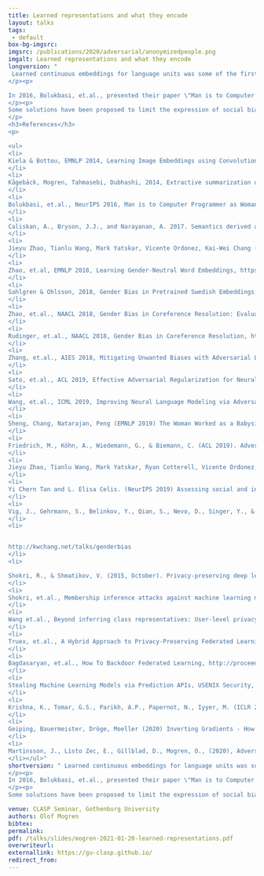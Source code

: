 ```yaml
---
title: Learned representations and what they encode
layout: talks
tags:
 - default
box-bg-imgsrc: 
imgsrc: /publications/2020/adversarial/anonymizedpeople.png
imgalt: Learned representations and what they encode
longversion: "
 Learned continuous embeddings for language units was some of the first trembling steps of making neural networks useful for natural language processing (NLP), and promised a future with semantically rich representations for downstream solutions. NLP has now seen some of the progress that previously happened in image processing: the availability of increased computing power and the development of algorithms have allowed people to train larger models that perform better than ever. Such models also make it possible to use transfer learning for language tasks, thus leveraging large widely available datasets.
</p><p>

In 2016, Bolukbasi, et.al., presented their paper \"Man is to Computer Programmer as Woman is to Homemaker? Debiasing Word Embeddings\", shedding lights on some of the gender bias that was available in trained word embeddings at the time. Datasets obviously encode the social bias that surrounds us, and models trained on that data may expose the bias in their decisions. Similarly, learned representations may encode sensitive details about individuals in the datasets; allowing the disclosure of such information through distributed models or their outputs. All of these aspects are crucial in many application areas, not the least in the processing of medical texts.
</p><p>
Some solutions have been proposed to limit the expression of social bias in NLP systems. These include techniques such as data augmentation, representation calibration, and adversarial learning. Similar approaches may also be relevant for privacy and disentangled representations. In this talk, we'll discuss some of these issues, and go through some of the solutions that have been proposed recently to limit bias and to enhance privacy in various settings.
</p>
<h3>References</h3>
<p>

<ul>
<li>
Kiela & Bottou, EMNLP 2014, Learning Image Embeddings using Convolutional Neural Networks for Improved Multi-Modal Semantics
</li>
<li>
Kågebäck, Mogren, Tahmasebi, Dubhashi, 2014, Extractive summarization using continuous vector space models, https://www.aclweb.org/anthology/W14-1504  
</li>
<li>
Bolukbasi, et.al., NeurIPS 2016, Man is to Computer Programmer as Woman is to Homemaker? Debiasing Word Embeddings
</li>
<li>
Caliskan, A., Bryson, J.J., and Narayanan, A. 2017. Semantics derived automatically from language corpora contain human-like biases. Science 356(6334):183–186
</li>
<li>
Jieyu Zhao, Tianlu Wang, Mark Yatskar, Vicente Ordonez, Kai-Wei Chang (EMNLP 2017) Men Also Like Shopping: Reducing Gender Bias Amplification using Corpus-level Constraints
</li>
<li>
Zhao, et.al, EMNLP 2018, Learning Gender-Neutral Word Embeddings, https://arxiv.org/pdf/1809.01496 
</li>
<li>
Sahlgren & Ohlsson, 2018, Gender Bias in Pretrained Swedish Embeddings, https://www.aclweb.org/anthology/W19-6104.pdf 
</li>
<li>
Zhao, et.al., NAACL 2018, Gender Bias in Coreference Resolution: Evaluation and Debiasing Methods, https://www.aclweb.org/anthology/N18-2003/ 
</li>
<li>
Rudinger, et.al., NAACL 2018, Gender Bias in Coreference Resolution, https://www.aclweb.org/anthology/N18-2002 
</li>
<li>
Zhang, et.al., AIES 2018, Mitigating Unwanted Biases with Adversarial Learning
</li>
<li>
Sato, et.al., ACL 2019, Effective Adversarial Regularization for Neural Machine Translation
</li>
<li>
Wang, et.al., ICML 2019, Improving Neural Language Modeling via Adversarial Training, https://arxiv.org/pdf/1906.03805 
</li>
<li>
Sheng, Chang, Natarajan, Peng (EMNLP 2019) The Woman Worked as a Babysitter: On Biases in Language Generation, https://www.aclweb.org/anthology/D19-1339/ 
</li>
<li>
Friedrich, M., Köhn, A., Wiedemann, G., & Biemann, C. (ACL 2019). Adversarial Learning of Privacy-Preserving Text Representations for De-Identification of Medical Records. arXiv preprint arXiv:1906.05000
</li>
<li>
Jieyu Zhao, Tianlu Wang, Mark Yatskar, Ryan Cotterell, Vicente Ordonez, and Kai-Wei Chang (NAACL 2019) Gender bias in contextualized word embeddings. https://www.aclweb.org/anthology/N19-1064/ 
</li>
<li>
Yi Chern Tan and L. Elisa Celis. (NeurIPS 2019) Assessing social and intersectional biases in contextualized word representations https://papers.nips.cc/paper/9479-assessing-social-and-intersectional-biases-in-contextualized-word-representations 
</li>
<li>
Vig, J., Gehrmann, S., Belinkov, Y., Qian, S., Nevo, D., Singer, Y., & Shieber, S. (NeurIPS 2020). Investigating gender bias in language models using causal mediation analysis. https://papers.nips.cc/paper/2020/hash/92650b2e92217715fe312e6fa7b90d82-Abstract.html 
</li>
<li>


http://kwchang.net/talks/genderbias 
</li>
<li>

Shokri, R., & Shmatikov, V. (2015, October). Privacy-preserving deep learning. In Proceedings of the 22nd ACM SIGSAC conference on computer and communications security (pp. 1310-1321). http://www.cs.cornell.edu/~shmat/shmat_ccs15.pdf
</li>
<li>
Shokri, et.al., Membership inference attacks against machine learning models, https://arxiv.org/abs/1610.05820
</li>
<li>
Wang et.al., Beyond inferring class representatives: User-level privacy leakage from federated learning, https://arxiv.org/abs/1812.00535
</li>
<li>
Truex, et.al., A Hybrid Approach to Privacy-Preserving Federated Learning, https://arxiv.org/abs/1812.03224
</li>
<li>
Bagdasaryan, et.al., How To Backdoor Federated Learning, http://proceedings.mlr.press/v108/bagdasaryan20a.html
</li>
<li>
Stealing Machine Learning Models via Prediction APIs, USENIX Security, 2016., https://arxiv.org/pdf/1609.02943.pdf
</li>
<li>
Krishna, K., Tomar, G.S., Parikh, A.P., Papernot, N., Iyyer, M. (ICLR 2020), Thieves on Sesame Street! Model Extraction of BERT-based APIs, https://arxiv.org/abs/1910.12366
</li>
<li>
Geiping, Bauermeister, Dröge, Moeller (2020) Inverting Gradients - How easy is it to break privacy in federated learning? https://arxiv.org/abs/2003.14053
</li>
<li>
Martinsson, J., Listo Zec, E., Gillblad, D., Mogren, O., (2020), Adversarial representation learning for synthetic replacement of private attributes. https://arxiv.org/abs/2006.08039.
</li></ul>"
shortversion: " Learned continuous embeddings for language units was some of the first trembling steps of making neural networks useful for natural language processing (NLP), and promised a future with semantically rich representations for downstream solutions. NLP has now seen some of the progress that previously happened in image processing: the availability of increased computing power and the development of algorithms have allowed people to train larger models that perform better than ever. Such models also make it possible to use transfer learning for language tasks, thus leveraging large widely available datasets.
</p><p>
In 2016, Bolukbasi, et.al., presented their paper \"Man is to Computer Programmer as Woman is to Homemaker? Debiasing Word Embeddings\", shedding lights on some of the gender bias that was available in trained word embeddings at the time. Datasets obviously encode the social bias that surrounds us, and models trained on that data may expose the bias in their decisions. Similarly, learned representations may encode sensitive details about individuals in the datasets; allowing the disclosure of such information through distributed models or their outputs. All of these aspects are crucial in many application areas, not the least in the processing of medical texts.
</p><p>
Some solutions have been proposed to limit the expression of social bias in NLP systems. These include techniques such as data augmentation, representation calibration, and adversarial learning. Similar approaches may also be relevant for privacy and disentangled representations. In this talk, we'll discuss some of these issues, and go through some of the solutions that have been proposed recently to limit bias and to enhance privacy in various settings."

venue: CLASP Seminar, Gothenburg University
authors: Olof Mogren
bibtex: 
permalink:
pdf: /talks/slides/mogren-2021-01-20-learned-representations.pdf
overwriteurl: 
externallink: https://gu-clasp.github.io/
redirect_from:
---
```

